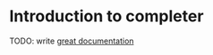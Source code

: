 # Introduction to completer

TODO: write [great documentation](http://jacobian.org/writing/great-documentation/what-to-write/)
